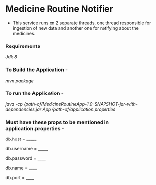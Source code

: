 # Medicine Routine Notifier

* This service runs on 2 separate threads, one thread responsible for ingestion of new data and another one for notifying about the medicines.
### Requirements
_Jdk 8_
### To Build the Application - 
_mvn package_
### To run the Application -
_java -cp /path-of/MedicineRoutineApp-1.0-SNAPSHOT-jar-with-dependencies.jar App /path-of/application.properties_
### Must have these props to be mentioned in application.properties -

db.host = _____

db.username = _____ 

db.password = ____

db.name = ____

db.port = ____
